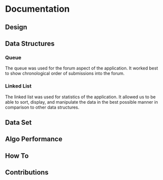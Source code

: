 # Documentation

## Design

## Data Structures
### Queue
The queue was used for the forum aspect of the application. It worked best to show chronological order of submissions into the forum.

### Linked List  
The linked list was used for statistics of the application. It allowed us to be able to sort, display, and manipulate the data in the best possible manner in comparison to other data structures.

## Data Set

## Algo Performance

## How To

## Contributions
